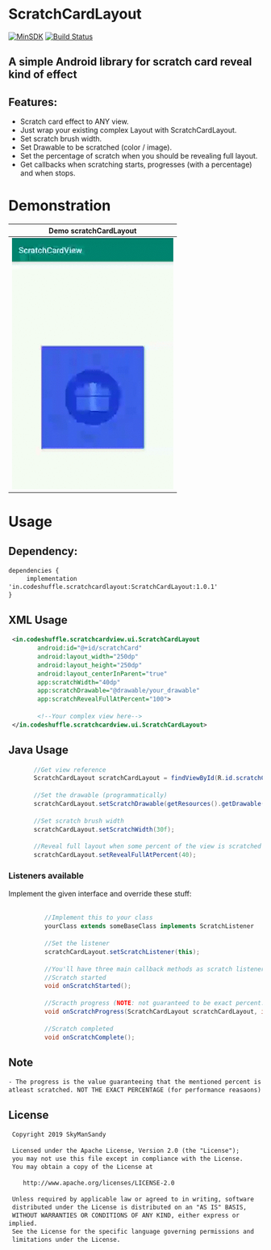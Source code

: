 # ScratchCardLayout

[![MinSDK](https://img.shields.io/badge/API-16%2B-brightgreen.svg?style=flat)](https://android-arsenal.com/api?level=19)
[![Build Status](https://travis-ci.org/skymansandy/scratchCardView.svg?branch=master)](https://travis-ci.org/skymansandy/scratchCardView)

## A simple Android library for scratch card reveal kind of effect


## Features:

 - Scratch card effect to ANY view.
 - Just wrap your existing complex Layout with ScratchCardLayout.
 - Set scratch brush width.
 - Set Drawable to be scratched (color / image).
 - Set the percentage of scratch when you should be revealing full layout.
 - Get callbacks when scratching starts, progresses (with a percentage) and when stops.
 
 
# Demonstration
|Demo scratchCardLayout|
|:---:|
|![](art/demoScratchCardLayout.gif)|

 
# Usage
## Dependency:
 
 ```
 dependencies {
      implementation 'in.codeshuffle.scratchcardlayout:ScratchCardLayout:1.0.1'
 }
 ```
 
 ## XML Usage
 ```xml
  <in.codeshuffle.scratchcardview.ui.ScratchCardLayout
         android:id="@+id/scratchCard"
         android:layout_width="250dp"
         android:layout_height="250dp"
         android:layout_centerInParent="true"
         app:scratchWidth="40dp"
         app:scratchDrawable="@drawable/your_drawable"
         app:scratchRevealFullAtPercent="100">
 
         <!--Your complex view here-->
  </in.codeshuffle.scratchcardview.ui.ScratchCardLayout>     
 ```
 
 ## Java Usage
 ```java
        //Get view reference
        ScratchCardLayout scratchCardLayout = findViewById(R.id.scratchCard);
        
        //Set the drawable (programmatically)
        scratchCardLayout.setScratchDrawable(getResources().getDrawable(R.drawable.car));
        
        //Set scratch brush width
        scratchCardLayout.setScratchWidth(30f);
        
        //Reveal full layout when some percent of the view is scratched
        scratchCardLayout.setRevealFullAtPercent(40);
 ``` 
 
 ### Listeners available
          
Implement the given interface and override these stuff:

```java

          //Implement this to your class
          yourClass extends someBaseClass implements ScratchListener
          
          //Set the listener
          scratchCardLayout.setScratchListener(this);
            
          //You'll have three main callback methods as scratch listeners
          //Scratch started
          void onScratchStarted();
            
          //Scracth progress (NOTE: not guaranteed to be exact percent. consider it like atleast this much percent has been scratched)
          void onScratchProgress(ScratchCardLayout scratchCardLayout, int atLeastScratchedPercent);
            
          //Scratch completed
          void onScratchComplete();
  ``` 
 
 ## Note
 ```
 - The progress is the value guaranteeing that the mentioned percent is atleast scratched. NOT THE EXACT PERCENTAGE (for performance reasaons)
 ```
 
 License
 -------
 
     Copyright 2019 SkyManSandy
 
     Licensed under the Apache License, Version 2.0 (the "License");
     you may not use this file except in compliance with the License.
     You may obtain a copy of the License at
 
        http://www.apache.org/licenses/LICENSE-2.0
 
     Unless required by applicable law or agreed to in writing, software
     distributed under the License is distributed on an "AS IS" BASIS,
     WITHOUT WARRANTIES OR CONDITIONS OF ANY KIND, either express or implied.
     See the License for the specific language governing permissions and
     limitations under the License.

